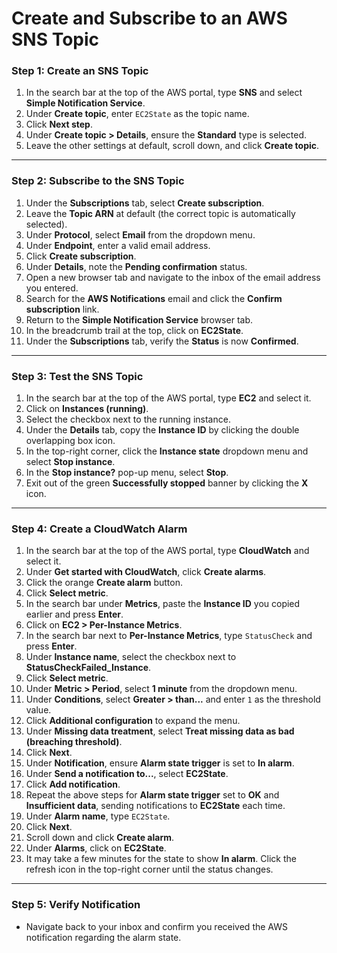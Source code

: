 # Create and Subscribe to an AWS SNS Topic

### Step 1: Create an SNS Topic
1. In the search bar at the top of the AWS portal, type **SNS** and select **Simple Notification Service**.
2. Under **Create topic**, enter `EC2State` as the topic name.
3. Click **Next step**.
4. Under **Create topic > Details**, ensure the **Standard** type is selected.
5. Leave the other settings at default, scroll down, and click **Create topic**.

---

### Step 2: Subscribe to the SNS Topic
1. Under the **Subscriptions** tab, select **Create subscription**.
2. Leave the **Topic ARN** at default (the correct topic is automatically selected).
3. Under **Protocol**, select **Email** from the dropdown menu.
4. Under **Endpoint**, enter a valid email address.
5. Click **Create subscription**.
6. Under **Details**, note the **Pending confirmation** status.
7. Open a new browser tab and navigate to the inbox of the email address you entered.
8. Search for the **AWS Notifications** email and click the **Confirm subscription** link.
9. Return to the **Simple Notification Service** browser tab.
10. In the breadcrumb trail at the top, click on **EC2State**.
11. Under the **Subscriptions** tab, verify the **Status** is now **Confirmed**.

---

### Step 3: Test the SNS Topic
1. In the search bar at the top of the AWS portal, type **EC2** and select it.
2. Click on **Instances (running)**.
3. Select the checkbox next to the running instance.
4. Under the **Details** tab, copy the **Instance ID** by clicking the double overlapping box icon.
5. In the top-right corner, click the **Instance state** dropdown menu and select **Stop instance**.
6. In the **Stop instance?** pop-up menu, select **Stop**.
7. Exit out of the green **Successfully stopped** banner by clicking the **X** icon.

---

### Step 4: Create a CloudWatch Alarm
1. In the search bar at the top of the AWS portal, type **CloudWatch** and select it.
2. Under **Get started with CloudWatch**, click **Create alarms**.
3. Click the orange **Create alarm** button.
4. Click **Select metric**.
5. In the search bar under **Metrics**, paste the **Instance ID** you copied earlier and press **Enter**.
6. Click on **EC2 > Per-Instance Metrics**.
7. In the search bar next to **Per-Instance Metrics**, type `StatusCheck` and press **Enter**.
8. Under **Instance name**, select the checkbox next to **StatusCheckFailed_Instance**.
9. Click **Select metric**.
10. Under **Metric > Period**, select **1 minute** from the dropdown menu.
11. Under **Conditions**, select **Greater > than...** and enter `1` as the threshold value.
12. Click **Additional configuration** to expand the menu.
13. Under **Missing data treatment**, select **Treat missing data as bad (breaching threshold)**.
14. Click **Next**.
15. Under **Notification**, ensure **Alarm state trigger** is set to **In alarm**.
16. Under **Send a notification to...**, select **EC2State**.
17. Click **Add notification**.
18. Repeat the above steps for **Alarm state trigger** set to **OK** and **Insufficient data**, sending notifications to **EC2State** each time.
19. Under **Alarm name**, type `EC2State`.
20. Click **Next**.
21. Scroll down and click **Create alarm**.
22. Under **Alarms**, click on **EC2State**.
23. It may take a few minutes for the state to show **In alarm**. Click the refresh icon in the top-right corner until the status changes.

---

### Step 5: Verify Notification
- Navigate back to your inbox and confirm you received the AWS notification regarding the alarm state.
